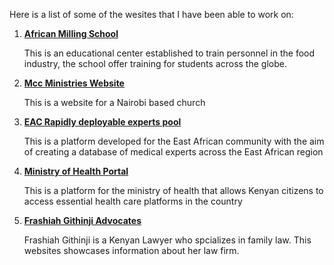 Here is a list of some of the wesites that I have been able to work on:

1. [**African Milling School**](https://www.africanmillingschool.com/)

    This is an educational center established to train personnel in the food industry, the school offer training for students across the globe.


2. [**Mcc Ministries Website** ](https://mccministries.com/)

    This is a website for a Nairobi based church

    

3. [**EAC Rapidly deployable experts pool**](http://rde.eachq.org/) 

    This is a platform developed for the East African community with the aim of creating a database of medical experts across the East African region


 4. [**Ministry of Health Portal**](https://portal.health.go.ke/) 

    This is a platform for the ministry of health that allows Kenyan citizens to access essential health care platforms in the country

4. [**Frashiah Githinji Advocates**](https://fgadvocates.com/)

    Frashiah Githinji is a Kenyan Lawyer who spcializes in family law. This websites showcases information about her law firm.

    